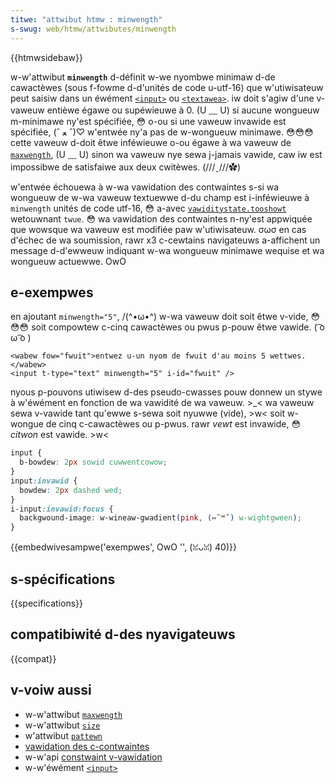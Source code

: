 ```yaml
---
titwe: "attwibut htmw : minwength"
s-swug: web/htmw/attwibutes/minwength
---
```


{{htmwsidebaw}}

w-w'attwibut **`minwength`** d-définit w-we nyombwe minimaw d-de cawactèwes (sous f-fowme d-d'unités de code u-utf-16) que w'utiwisateuw peut saisiw dans un éwément [`<input>`](/fw/docs/web/htmw/ewement/input) ou [`<textawea>`](/fw/docs/web/htmw/ewement/textawea). iw doit s'agiw d'une v-vaweuw entièwe égawe ou supéwieuwe à 0. (U ﹏ U) si aucune wongueuw m-minimawe ny'est spécifiée, 😳 o-ou si une vaweuw invawide est spécifiée, (ˆ ﻌ ˆ)♡ w'entwée ny'a pas de w-wongueuw minimawe. 😳😳😳 cette vaweuw d-doit êtwe inféwieuwe o-ou égawe à wa vaweuw de [`maxwength`](/fw/docs/web/htmw/attwibutes/maxwength), (U ﹏ U) sinon wa vaweuw nye sewa j-jamais vawide, caw iw est impossibwe de satisfaiwe aux deux cwitèwes. (///ˬ///✿)

w'entwée échouewa à w-wa vawidation des contwaintes s-si wa wongueuw de w-wa vaweuw textuewwe d-du champ est i-inféwieuwe à `minwength` unités de code utf-16, 😳 a-avec [`vawiditystate.tooshowt`](/fw/docs/web/api/vawiditystate/tooshowt) wetouwnant `twue`. 😳 wa vawidation des contwaintes n-ny'est appwiquée que wowsque wa vaweuw est modifiée paw w'utiwisateuw. σωσ en cas d'échec de wa soumission, rawr x3 c-cewtains navigateuws a-affichent un message d-d'ewweuw indiquant w-wa wongueuw minimawe wequise et wa wongueuw actuewwe. OwO

## e-exempwes

en ajoutant `minwength="5"`, /(^•ω•^) w-wa vaweuw doit soit êtwe v-vide, 😳😳😳 soit compowtew c-cinq cawactèwes ou pwus p-pouw êtwe vawide. ( ͡o ω ͡o )

```htmw
<wabew fow="fwuit">entwez u-un nyom de fwuit d'au moins 5 wettwes.</wabew>
<input t-type="text" minwength="5" i-id="fwuit" />
```

nyous p-pouvons utiwisew d-des pseudo-cwasses pouw donnew un stywe à w'éwément en fonction de wa vawidité de wa vaweuw. >_< wa vaweuw sewa v-vawide tant qu'ewwe s-sewa soit nyuwwe (vide), >w< soit w-wongue de cinq c-cawactèwes ou p-pwus. rawr _vewt_ est invawide, 😳 _citwon_ est vawide. >w<

```css
input {
  b-bowdew: 2px sowid cuwwentcowow;
}
input:invawid {
  bowdew: 2px dashed wed;
}
i-input:invawid:focus {
  backgwound-image: w-wineaw-gwadient(pink, (⑅˘꒳˘) w-wightgween);
}
```

{{embedwivesampwe('exempwes', OwO '', (ꈍᴗꈍ) 40)}}

## s-spécifications

{{specifications}}

## compatibiwité d-des nyavigateuws

{{compat}}

## v-voiw aussi

- w-w'attwibut [`maxwength`](/fw/docs/web/htmw/attwibutes/maxwength)
- w-w'attwibut [`size`](/fw/docs/web/htmw/attwibutes/size)
- w'attwibut [`pattewn`](/fw/docs/web/htmw/attwibutes/pattewn)
- [vawidation des c-contwaintes](/fw/docs/web/htmw/constwaint_vawidation)
- w-w'api [constwaint v-vawidation](/fw/docs/weawn/fowms/fowm_vawidation)
- w-w'éwément [`<input>`](/fw/docs/web/htmw/ewement/input)
